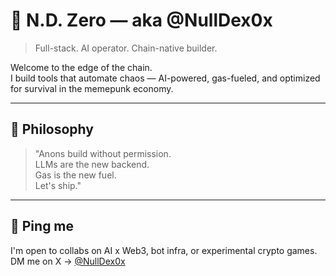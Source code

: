 # 👾 N.D. Zero — aka @NullDex0x

> Full-stack. AI operator. Chain-native builder.

Welcome to the edge of the chain.  
I build tools that automate chaos — AI-powered, gas-fueled, and optimized for survival in the memepunk economy.

---

## 🧠 Philosophy

> "Anons build without permission.  
> LLMs are the new backend.  
> Gas is the new fuel.  
> Let's ship."

---

## 💬 Ping me

I'm open to collabs on AI x Web3, bot infra, or experimental crypto games.  
DM me on X → [@NullDex0x](https://x.com/NullDex0x)  
